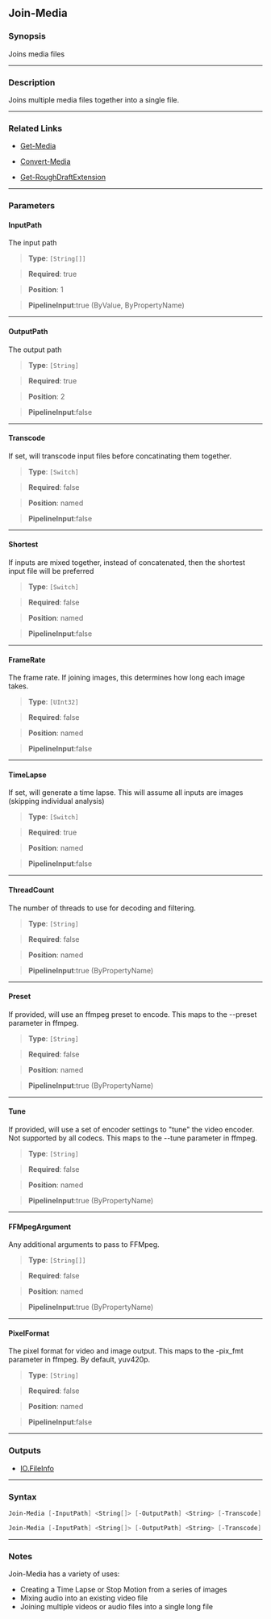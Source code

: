 Join-Media
----------
### Synopsis
Joins media files

---
### Description

Joins multiple media files together into a single file.

---
### Related Links
* [Get-Media](Get-Media.md)



* [Convert-Media](Convert-Media.md)



* [Get-RoughDraftExtension](Get-RoughDraftExtension.md)



---
### Parameters
#### **InputPath**

The input path



> **Type**: ```[String[]]```

> **Required**: true

> **Position**: 1

> **PipelineInput**:true (ByValue, ByPropertyName)



---
#### **OutputPath**

The output path



> **Type**: ```[String]```

> **Required**: true

> **Position**: 2

> **PipelineInput**:false



---
#### **Transcode**

If set, will transcode input files before concatinating them together.



> **Type**: ```[Switch]```

> **Required**: false

> **Position**: named

> **PipelineInput**:false



---
#### **Shortest**

If inputs are mixed together, instead of concatenated, then the shortest input file will be preferred



> **Type**: ```[Switch]```

> **Required**: false

> **Position**: named

> **PipelineInput**:false



---
#### **FrameRate**

The frame rate.  If joining images, this determines how long each image takes.



> **Type**: ```[UInt32]```

> **Required**: false

> **Position**: named

> **PipelineInput**:false



---
#### **TimeLapse**

If set, will generate a time lapse.
This will assume all inputs are images (skipping individual analysis)



> **Type**: ```[Switch]```

> **Required**: true

> **Position**: named

> **PipelineInput**:false



---
#### **ThreadCount**

The number of threads to use for decoding and filtering.



> **Type**: ```[String]```

> **Required**: false

> **Position**: named

> **PipelineInput**:true (ByPropertyName)



---
#### **Preset**

If provided, will use an ffmpeg preset to encode.
This maps to the --preset parameter in ffmpeg.



> **Type**: ```[String]```

> **Required**: false

> **Position**: named

> **PipelineInput**:true (ByPropertyName)



---
#### **Tune**

If provided, will use a set of encoder settings to "tune" the video encoder.
Not supported by all codecs.  This maps to the --tune parameter in ffmpeg.



> **Type**: ```[String]```

> **Required**: false

> **Position**: named

> **PipelineInput**:true (ByPropertyName)



---
#### **FFMpegArgument**

Any additional arguments to pass to FFMpeg.



> **Type**: ```[String[]]```

> **Required**: false

> **Position**: named

> **PipelineInput**:true (ByPropertyName)



---
#### **PixelFormat**

The pixel format for video and image output.  This maps to the -pix_fmt parameter in ffmpeg. By default, yuv420p.



> **Type**: ```[String]```

> **Required**: false

> **Position**: named

> **PipelineInput**:false



---
### Outputs
* [IO.FileInfo](https://learn.microsoft.com/en-us/dotnet/api/System.IO.FileInfo)




---
### Syntax
```PowerShell
Join-Media [-InputPath] <String[]> [-OutputPath] <String> [-Transcode] [-Shortest] [-FrameRate <UInt32>] [-ThreadCount <String>] [-Preset <String>] [-Tune <String>] [-FFMpegArgument <String[]>] [-PixelFormat <String>] [<CommonParameters>]
```
```PowerShell
Join-Media [-InputPath] <String[]> [-OutputPath] <String> [-Transcode] [-Shortest] [-FrameRate <UInt32>] -TimeLapse [-ThreadCount <String>] [-Preset <String>] [-Tune <String>] [-FFMpegArgument <String[]>] [-PixelFormat <String>] [<CommonParameters>]
```
---
### Notes
Join-Media has a variety of uses:

* Creating a Time Lapse or Stop Motion from a series of images
* Mixing audio into an existing video file
* Joining multiple videos or audio files into a single long file
